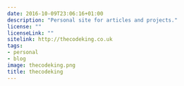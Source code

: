 ```yaml
---
date: 2016-10-09T23:06:16+01:00
description: "Personal site for articles and projects."
license: ""
licenseLink: ""
sitelink: http://thecodeking.co.uk
tags:
- personal
- blog
image: thecodeking.png
title: thecodeking
---
```


